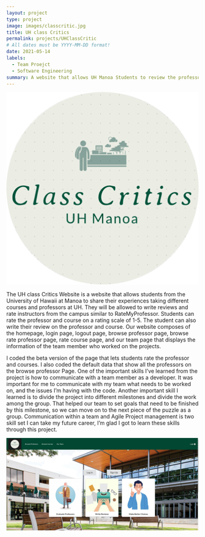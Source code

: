 ```yaml
---
layout: project
type: project
image: images/classcritic.jpg
title: UH class Critics
permalink: projects/UHClassCritic
# All dates must be YYYY-MM-DD format!
date: 2021-05-14
labels:
  - Team Proejct
  - Software Engineering 
summary: A website that allows UH Manoa Students to review the professor and course 
---
```


<img class="ui medium left image" src="../images/classcritic.png">

The UH class Critics Website is a website that allows students from the University of Hawaii at Manoa to share their experiences taking different courses and professors at UH. They will be allowed to write reviews and rate instructors from the campus similar to RateMyProfessor. Students can rate the professor and course on a rating scale of 1-5. The student can also write their review on the professor and course. Our website composes of the homepage, login page, logout page, browse professor page, browse rate professor page, rate course page, and our team page that displays the information of the team member who worked on the projects.

I coded the beta version of the page that lets students rate the professor and courses. I also coded the default data that show all the professors on the browse professor Page. One of the important skills I’ve learned from the project is how to communicate with a team member as a developer. It was important for me to communicate with my team what needs to be worked on, and the issues I’m having with the code. Another important skill I learned is to divide the project into different milestones and divide the work among the group. That helped our team to set goals that need to be finished by this milestone, so we can move on to the next piece of the puzzle as a group. Communication within a team and Agile Project management is two skill set I can take my future career, I’m glad I got to learn these skills through this project.

<img class="ui medium left image" src="../images/homepage.jpg">
